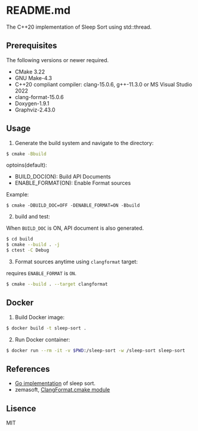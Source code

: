 # README.md

The C++20 implementation of Sleep Sort using std::thread.

## Prerequisites

The following versions or newer required.

* CMake 3.22
* GNU Make-4.3
* C++20 compliant compiler: clang-15.0.6, g++-11.3.0 or MS Visual Studio 2022
* clang-format-15.0.6
* Doxygen-1.9.1
* Graphviz-2.43.0

## Usage

1. Generate the build system and navigate to the directory:

```bash
$ cmake -Bbuild
```
optoins(default):
* BUILD\_DOC(ON): Build API Documents
* ENABLE\_FORMAT(ON): Enable Format sources

Example:
```
$ cmake -DBUILD_DOC=OFF -DENABLE_FORMAT=ON -Bbuild
```

2. build and test:

When `BUILD_DOC` is ON, API document is also generated.

```bash
$ cd build
$ cmake --build . -j
$ ctest -C Debug
```

3. Format sources anytime using `clangformat` target:

requires `ENABLE_FORMAT` is `ON`.

```bash
$ cmake --build . --target clangformat
```

## Docker

1. Build Docker image:
```bash
$ docker build -t sleep-sort .
```

2. Run Docker container:
```bash
$ docker run --rm -it -v $PWD:/sleep-sort -w /sleep-sort sleep-sort
```

## References

* [Go implementation](https://github.com/youpong/sleep-sort) of sleep sort.
* zemasoft, [ClangFormat.cmake module](https://github.com/zemasoft/clangformat-cmake)

## Lisence

MIT

